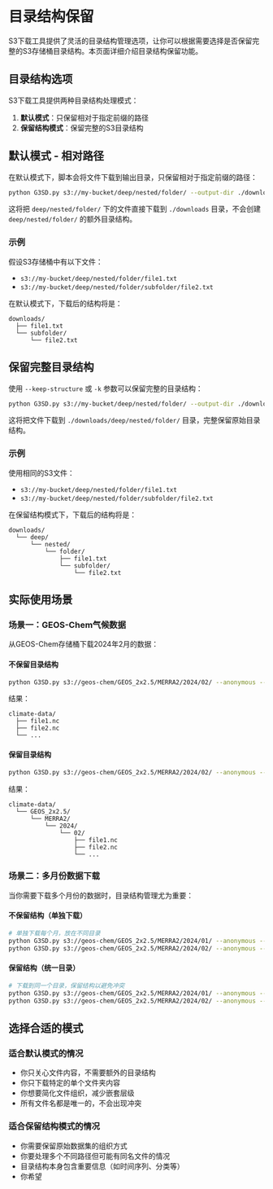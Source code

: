 # 目录结构保留

S3下载工具提供了灵活的目录结构管理选项，让你可以根据需要选择是否保留完整的S3存储桶目录结构。本页面详细介绍目录结构保留功能。

## 目录结构选项

S3下载工具提供两种目录结构处理模式：

1. **默认模式**：只保留相对于指定前缀的路径
2. **保留结构模式**：保留完整的S3目录结构

## 默认模式 - 相对路径

在默认模式下，脚本会将文件下载到输出目录，只保留相对于指定前缀的路径：

```bash
python G3SD.py s3://my-bucket/deep/nested/folder/ --output-dir ./downloads
```

这将把 `deep/nested/folder/` 下的文件直接下载到 `./downloads` 目录，不会创建 `deep/nested/folder/` 的额外目录结构。

### 示例

假设S3存储桶中有以下文件：
- `s3://my-bucket/deep/nested/folder/file1.txt`
- `s3://my-bucket/deep/nested/folder/subfolder/file2.txt`

在默认模式下，下载后的结构将是：
```
downloads/
  ├── file1.txt
  └── subfolder/
      └── file2.txt
```

## 保留完整目录结构

使用 `--keep-structure` 或 `-k` 参数可以保留完整的目录结构：

```bash
python G3SD.py s3://my-bucket/deep/nested/folder/ --output-dir ./downloads --keep-structure
```

这将把文件下载到 `./downloads/deep/nested/folder/` 目录，完整保留原始目录结构。

### 示例

使用相同的S3文件：
- `s3://my-bucket/deep/nested/folder/file1.txt`
- `s3://my-bucket/deep/nested/folder/subfolder/file2.txt`

在保留结构模式下，下载后的结构将是：
```
downloads/
  └── deep/
      └── nested/
          └── folder/
              ├── file1.txt
              └── subfolder/
                  └── file2.txt
```

## 实际使用场景

### 场景一：GEOS-Chem气候数据

从GEOS-Chem存储桶下载2024年2月的数据：

#### 不保留目录结构
```bash
python G3SD.py s3://geos-chem/GEOS_2x2.5/MERRA2/2024/02/ --anonymous --output-dir ./climate-data
```

结果：
```
climate-data/
  ├── file1.nc
  ├── file2.nc
  └── ...
```

#### 保留目录结构
```bash
python G3SD.py s3://geos-chem/GEOS_2x2.5/MERRA2/2024/02/ --anonymous --output-dir ./climate-data --keep-structure
```

结果：
```
climate-data/
  └── GEOS_2x2.5/
      └── MERRA2/
          └── 2024/
              └── 02/
                  ├── file1.nc
                  ├── file2.nc
                  └── ...
```

### 场景二：多月份数据下载

当你需要下载多个月份的数据时，目录结构管理尤为重要：

#### 不保留结构（单独下载）
```bash
# 单独下载每个月，放在不同目录
python G3SD.py s3://geos-chem/GEOS_2x2.5/MERRA2/2024/01/ --anonymous --output-dir ./data-01
python G3SD.py s3://geos-chem/GEOS_2x2.5/MERRA2/2024/02/ --anonymous --output-dir ./data-02
```

#### 保留结构（统一目录）
```bash
# 下载到同一个目录，保留结构以避免冲突
python G3SD.py s3://geos-chem/GEOS_2x2.5/MERRA2/2024/01/ --anonymous --output-dir ./climate-data --keep-structure
python G3SD.py s3://geos-chem/GEOS_2x2.5/MERRA2/2024/02/ --anonymous --output-dir ./climate-data --keep-structure
```

## 选择合适的模式

### 适合默认模式的情况

- 你只关心文件内容，不需要额外的目录结构
- 你只下载特定的单个文件夹内容
- 你想要简化文件组织，减少嵌套层级
- 所有文件名都是唯一的，不会出现冲突

### 适合保留结构模式的情况

- 你需要保留原始数据集的组织方式
- 你要处理多个不同路径但可能有同名文件的情况
- 目录结构本身包含重要信息（如时间序列、分类等）
- 你希望